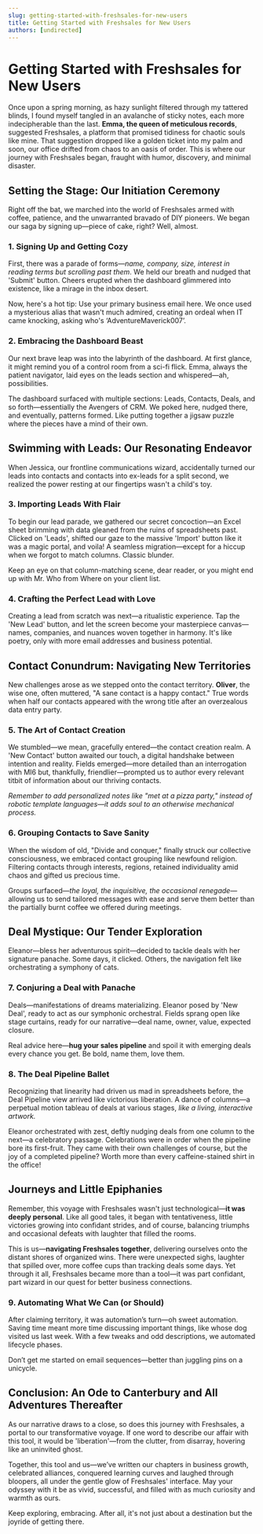 ```yaml
---
slug: getting-started-with-freshsales-for-new-users
title: Getting Started with Freshsales for New Users
authors: [undirected]
---
```



# Getting Started with Freshsales for New Users

Once upon a spring morning, as hazy sunlight filtered through my tattered blinds, I found myself tangled in an avalanche of sticky notes, each more indecipherable than the last. **Emma, the queen of meticulous records**, suggested Freshsales, a platform that promised tidiness for chaotic souls like mine. That suggestion dropped like a golden ticket into my palm and soon, our office drifted from chaos to an oasis of order. This is where our journey with Freshsales began, fraught with humor, discovery, and minimal disaster.

## Setting the Stage: Our Initiation Ceremony 

Right off the bat, we marched into the world of Freshsales armed with coffee, patience, and the unwarranted bravado of DIY pioneers. We began our saga by signing up—piece of cake, right? Well, almost. 

### **1. Signing Up and Getting Cozy**

First, there was a parade of forms—*name, company, size, interest in reading terms but scrolling past them*. We held our breath and nudged that 'Submit' button. Cheers erupted when the dashboard glimmered into existence, like a mirage in the inbox desert.

Now, here's a hot tip: Use your primary business email here. We once used a mysterious alias that wasn't much admired, creating an ordeal when IT came knocking, asking who's ‘AdventureMaverick007’.

### **2. Embracing the Dashboard Beast**

Our next brave leap was into the labyrinth of the dashboard. At first glance, it might remind you of a control room from a sci-fi flick. Emma, always the patient navigator, laid eyes on the leads section and whispered—ah, possibilities.

The dashboard surfaced with multiple sections: Leads, Contacts, Deals, and so forth—essentially the Avengers of CRM. We poked here, nudged there, and eventually, patterns formed. Like putting together a jigsaw puzzle where the pieces have a mind of their own.

## Swimming with Leads: Our Resonating Endeavor

When Jessica, our frontline communications wizard, accidentally turned our leads into contacts and contacts into ex-leads for a split second, we realized the power resting at our fingertips wasn't a child's toy. 

### **3. Importing Leads With Flair**

To begin our lead parade, we gathered our secret concoction—an Excel sheet brimming with data gleaned from the ruins of spreadsheets past. Clicked on 'Leads', shifted our gaze to the massive 'Import' button like it was a magic portal, and voila! A seamless migration—except for a hiccup when we forgot to match columns. Classic blunder.

Keep an eye on that column-matching scene, dear reader, or you might end up with Mr. Who from Where on your client list.

### **4. Crafting the Perfect Lead with Love**

Creating a lead from scratch was next—a ritualistic experience. Tap the 'New Lead' button, and let the screen become your masterpiece canvas—names, companies, and nuances woven together in harmony. It's like poetry, only with more email addresses and business potential.

## Contact Conundrum: Navigating New Territories 

New challenges arose as we stepped onto the contact territory. **Oliver**, the wise one, often muttered, "A sane contact is a happy contact." True words when half our contacts appeared with the wrong title after an overzealous data entry party. 

### **5. The Art of Contact Creation**

We stumbled—we mean, gracefully entered—the contact creation realm. A 'New Contact' button awaited our touch, a digital handshake between intention and reality. Fields emerged—more detailed than an interrogation with MI6 but, thankfully, friendlier—prompted us to author every relevant titbit of information about our thriving contacts.

*Remember to add personalized notes like "met at a pizza party," instead of robotic template languages—it adds soul to an otherwise mechanical process.*

### **6. Grouping Contacts to Save Sanity**

When the wisdom of old, "Divide and conquer," finally struck our collective consciousness, we embraced contact grouping like newfound religion. Filtering contacts through interests, regions, retained individuality amid chaos and gifted us precious time.

Groups surfaced—*the loyal, the inquisitive, the occasional renegade*—allowing us to send tailored messages with ease and serve them better than the partially burnt coffee we offered during meetings.

## Deal Mystique: Our Tender Exploration 

Eleanor—bless her adventurous spirit—decided to tackle deals with her signature panache. Some days, it clicked. Others, the navigation felt like orchestrating a symphony of cats.

### **7. Conjuring a Deal with Panache**

Deals—manifestations of dreams materializing. Eleanor posed by 'New Deal', ready to act as our symphonic orchestral. Fields sprang open like stage curtains, ready for our narrative—deal name, owner, value, expected closure. 

Real advice here—**hug your sales pipeline** and spoil it with emerging deals every chance you get. Be bold, name them, love them.

### **8. The Deal Pipeline Ballet**

Recognizing that linearity had driven us mad in spreadsheets before, the Deal Pipeline view arrived like victorious liberation. A dance of columns—a perpetual motion tableau of deals at various stages, *like a living, interactive artwork.*

Eleanor orchestrated with zest, deftly nudging deals from one column to the next—a celebratory passage. Celebrations were in order when the pipeline bore its first-fruit. They came with their own challenges of course, but the joy of a completed pipeline? Worth more than every caffeine-stained shirt in the office!

## Journeys and Little Epiphanies

Remember, this voyage with Freshsales wasn't just technological—**it was deeply personal**. Like all good tales, it began with tentativeness, little victories growing into confidant strides, and of course, balancing triumphs and occasional defeats with laughter that filled the rooms.

This is us—**navigating Freshsales together**, delivering ourselves onto the distant shores of organized wins. There were unexpected sighs, laughter that spilled over, more coffee cups than tracking deals some days. Yet through it all, Freshsales became more than a tool—it was part confidant, part wizard in our quest for better business connections.

### **9. Automating What We Can (or Should)**

After claiming territory, it was automation’s turn—oh sweet automation. Saving time meant more time discussing important things, like whose dog visited us last week. With a few tweaks and odd descriptions, we automated lifecycle phases. 

Don’t get me started on email sequences—better than juggling pins on a unicycle.

## Conclusion: An Ode to Canterbury and All Adventures Thereafter

As our narrative draws to a close, so does this journey with Freshsales, a portal to our transformative voyage. If one word to describe our affair with this tool, it would be 'liberation'—from the clutter, from disarray, hovering like an uninvited ghost.

Together, this tool and us—we’ve written our chapters in business growth, celebrated alliances, conquered learning curves and laughed through bloopers, all under the gentle glow of Freshsales' interface. May your odyssey with it be as vivid, successful, and filled with as much curiosity and warmth as ours. 

Keep exploring, embracing. After all, it's not just about a destination but the joyride of getting there.